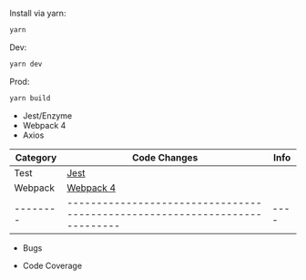 Install via yarn:

```bash
yarn
```

Dev:

```bash
yarn dev
```

Prod:

```bash
yarn build
```

* Jest/Enzyme
* Webpack 4
* Axios

| Category | Code Changes                                                                | Info |
| -------- | --------------------------------------------------------------------------- | ---- |
| Test     | [Jest](https://github.com/rodrigomilfont/appsparring/compare/master...grid) |      |
| Webpack     | [Webpack 4](https://github.com/rodrigomilfont/appsparring/compare/master...grid) |      |
| -------- | --------------------------------------------------------------------------- | ---- |

* Bugs

- Code Coverage

